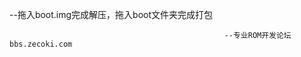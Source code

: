 --拖入boot.img完成解压，拖入boot文件夹完成打包  
  
                                                    --专业ROM开发论坛bbs.zecoki.com 
